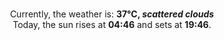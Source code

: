 <p  align="center"><br/>Currently, the weather is: <b> 37°C, <i>scattered clouds</i></b></br>Today, the sun rises at <b>04:46</b> and sets at <b>19:46</b>.</p>
